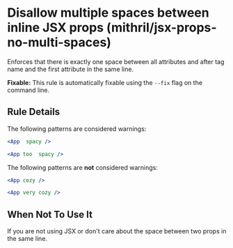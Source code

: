 # Disallow multiple spaces between inline JSX props (mithril/jsx-props-no-multi-spaces)

Enforces that there is exactly one space between all attributes and after tag name and the first attribute in the same line.

**Fixable:** This rule is automatically fixable using the `--fix` flag on the command line.

## Rule Details

The following patterns are considered warnings:

```jsx
<App  spacy />
```

```jsx
<App too  spacy />
```

The following patterns are **not** considered warnings:

```jsx
<App cozy />
```

```jsx
<App very cozy />
```

## When Not To Use It

If you are not using JSX or don't care about the space between two props in the same line.
